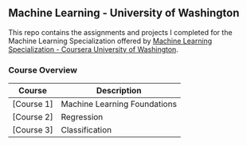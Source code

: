 Machine Learning - University of Washington
---

This repo contains the assignments and projects I completed for the Machine Learning Specialization offered by [Machine Learning Specialization - Coursera University of Washington](https://www.coursera.org/specializations/machine-learning).

### Course Overview

| Course | Description |
|--------------------------------------------------------------------------------------------------------------|-------------------------------------------------------------------------------------------------------------------------------------------------------------------|
| [Course 1] | Machine Learning Foundations |
| [Course 2] | Regression |
| [Course 3] | Classification |

